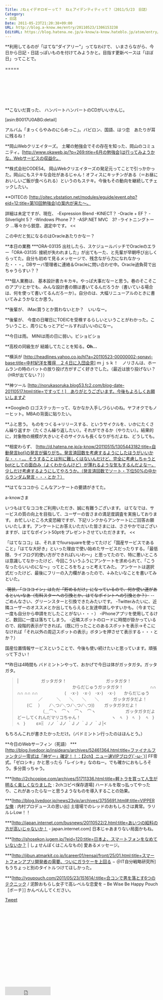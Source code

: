 ```yaml
---
Title: ♪ねぇイデオロギーって？　ねぇアイデンティティって？（2011/5/23　日誌）
Category:
- 日誌
Date: 2011-05-23T21:20:38+09:00
URL: http://blog.a-know.me/entry/20110523/1306153238
EditURL: https://blog.hatena.ne.jp/a-know/a-know.hateblo.jp/atom/entry/12921228815727979704
---
```


**利用してるのが「はてな“ダイアリー”」ってなわけで、
いまさらながら、今日から日記・日誌っぽいものを付けてみようかと。目指す更新ペースは「ほぼ日」ってことで。

=====

<script async src="//pagead2.googlesyndication.com/pagead/js/adsbygoogle.js"></script>
<!-- article-top -->
<ins class="adsbygoogle"
     style="display:inline-block;width:728px;height:90px"
     data-ad-client="ca-pub-3463034538369189"
     data-ad-slot="8367620130"></ins>
<script>
(adsbygoogle = window.adsbygoogle || []).push({});
</script>


**こないだ買った、
ハンバートハンバートのCDがいいかんじ。


[asin:B0017U0ABG:detail]


アルバム「まっくらやみのにらめっこ」。バビロン、国語、はつ恋　あたりが耳に残るね！


**岡山Webクリエイターズ。
土曜の勉強会でその存在を知った、岡山のコミュニティ。[http://www.okaweb.jp/?p=269:title=6月の勉強会]は行ってみようかな。Webサービスの収益化。


**株式会社CODE54。
岡山Webクリエイターズの発足元ってことで引っかかった。岡山にもステキな会社があるじゃん！オフィスにキッチンがある（＝お昼においしいご飯が食べられる）というのもステキ。今後もその動向を継続してチェックしたい。


**OITECの
[http://oitec.vbstation.net/modules/eguide/event.php?eid=12:title=第10回勉強会]の案内が来た〜。


>>
詳細は未定ですが、現在、
-Expression Blend
-KINECT？
-Oracle + EF？
-Silverlight 5？
-Windows Phone 7？
-ASP.NET MVC　3?
-ライトニングトーク
…等々から鋭意、選定中です。
<<


この中だと気になるのはOracleあたりかなー？


**本日の業務
***ORA-03135
出社したら、スケジュールバッチでOracleのエラー「ORA-03135: 接続が失われました」が出てもーた、と先輩が早朝呼び出しくらってた。自分も初めて見るメッセージで、残念ながら力になれなかった・・・。DBサーバ管理者に連絡＆Oracleに問い合わせ中。Oracle過負荷で出ちゃうらすい？？

***個人業務は、
基本設計書カキカキ。やっぱ大事だなーと思う。巷のそこそこのアプリとかでも、みんな設計書の類は書いてるんだろうか（書いている場合は、何を使って書いてるんだろーか）。自分のは、大幅リニューアルのときに書いてみようかなとか思う。


**後輩が、
iMac買うとか買わないとか？　いいなー。


**後輩が、
今度の日曜日にTOEICを受検するらしいということがわかった。こういうこと、周りにもっとアピールすればいいのになー。


**今日は雨。
MINIは雨の日に弱い。ビショビショ


**高校の同級生が
結婚してたことを知る。<span class="deco" style="font-weight:bold;">Oh...</span>


**横浜が
[http://headlines.yahoo.co.jp/hl?a=20110523-00000002-spnavi-base:title=中村紀洋を獲得　２４日に入団会見]
ｍｊｓｋ！　ノリさんは、ホームランの時のバットの放り投げ方がすごく好きでした。（最近は放り投げない？（HRが出てない？））


**神ツール
[http://norukasoruka.blog53.fc2.com/blog-date-20110517.html:title=ですって！]　ありがとうございます。今後もよろしくお願いします♪


**Googleの
ロゴステッカーって、なかなか入手しづらいのね。ヤフオクでもノーヒット。MBAの背面に貼りたい。


**ふと思う。
ものをつくる→リリースする、というサイクルを、いかにたくさん繰り返すか（たくさん繰り返したい）。それができるか（やりたい）。結果的に，対象物の規模が大きいとそのサイクルも長くなりがちだよね、どうしても。


**相変わらず、
[http://d.hatena.ne.jp/a-know/20110515/1305443182:title=自動発言bot]の発言が偏りがち。発言済回数を考慮するようにしたほうがいいかな・・・。。そうすることは別に難しくはないんだけど、完全に考慮しちゃうとbotとしての面白み（よくわからんけど）が薄れるような気もするんだよなー。少しだけ考慮するようにしてやろうか。（発言済回数でソート・下位50%の中からランダム発言・・・とか？）


**はてなココから
こんなアンケートの要請がきてた。


>>
a-knowさま

いつもはてなココをご利用いただき、誠に有難うございます。
はてなでは、サービスの質の向上を目指して、ユーザーの皆さまの満足度調査を実施しております。 お忙しいところ大変恐縮ですが、下記リンクからアンケートにご回答お願いいたします。アンケートにお答えいただいた皆さまには、ささやかではございますが、はてなポイント50ptをプレゼントさせていただきます。
<<

「はてなココ」は、それまでfoursquareを使ってたけど「国産サービスであること」「はてな大好き」といった理由で使い始めたサービスだったりする。「最低限、ライフログ的使い方ができればいいわ〜」と思ってたので、特に悪いところは意識してなかったけど、今回こういうふうにアンケートを求められて、「こうなったらいいのにな〜」ってところをちょっと考えてみた。
アンケートは選択式だったけど、最後にフリーの入力欄があったので、↓みたいなことを書いてみといた。


-<del>現状、「コココイン」はただ「貯めるだけ」になっているので、何か使い道があるといいなあ（有料スターへの引換とか、はてなポイントへの引換とか？）</del>
--ごめんなさい、グリーンスターと引換できたみたいです。
-Twitterみたいに、近隣ユーザーのオススメとか出してもらえると友達申請しやすいかも。（今までに一度も自分から申請をだしたことがない・・・）
-iPhoneアプリを使用してるけど、数回に一度は落ちてしまう。
-近隣スポットのロードに時間が掛かっているので、段階的表示ができれば。（既に行ったことのあるスポットを表示→そこになければ「それ以外の周辺スポットの表示」ボタンを押させて表示する・・・とか？）


国産位置情報サービスということで、今後も使い続けたいと思っています。頑張って下さい！


**昨日は4時間も
バドミントンやって、おかげで今日は体がガッタガタ。ガッタガタ。

>|
　　　　　ガッタガタ！
　　　　　　　　　ガッタガタ！
　　　　　　　　　　　　　からだじゅうガッタガタ！
　　　　　　∩∩ ∩∩ ∩∩ ∩∩
　　　　　　(　･x･)　･x･)　･x･)　･x･)　　からだじゅう
　　　　　／　　 　＼　　＼　　＼　　＼　 　　ガッタガタだよ！
　　  (⊂ 　） 　 ﾉ＼つﾉ＼つﾉ＼つﾉ＼つ)) 　　ガッタガタだよ！
　　　　　　（＿⌒ヽ　⌒ヽ　⌒ヽ　⌒ヽ　　　　　　　ガッタガタだよどーしてくれんだマリコちゃん！
　　　　　　　ヽ　ﾍ　}　ﾍ　} 　ﾍ　}　ﾍ　}
　　 ε≡Ξ　ﾉノ ｀Jノ ｀J ノ ｀J ノ ｀J
|<

もちろんこれが書きたかっただけ。（バドミントン行ったのはほんとう。）


**今日のWebサーフィン（死語）
***[http://blog.livedoor.jp/insidears/archives/52461364.html:title=ファイナルファンタジー零式は「神ゲー」確定！！：【2ch】ニュー速VIPブログ(`･ω･´)]
FF零式。「ゼロシキ」かと思ったら「レイシキ」なのねー。でも確かにおもしろそう。多分買っちゃう。

***[http://2chcopipe.com/archives/51711336.html:title=軽トラを買って人生が明るく楽しくなりました : 2chコピペ保存道場]
ハードルを取っ払ってやったり、これがあったらなーと思うようなものを導入することの効果。

***[http://blog.livedoor.jp/news23vip/archives/3755691.html#:title=VIPPERな俺 : 内村プロデュースの思い出]
土壇場でのレッドのおもしろさは異常。ラリルレLow！！

***[http://japan.internet.com/busnews/20110522/2.html:title=あいつの給料の方が高いじゃないか！ - japan.internet.com]
日本じゃあまりない局面かもね。

***[http://shosekon.jugem.jp/?eid=120:title=日本よ、スマートフォンをなめていないか？ | しょせんぼくはこんなもの]
愛あるメッセージ。

***[http://jibun.atmarkit.co.jp/lcareer01/rensai/front/25/01.html:title=スマートフォンアプリ開発者の需要、ついにガラケーを上回る − ＠IT自分戦略研究所]
もうちょっと別のタイトルつけてほしかった。

***[http://youpouch.com/2011/05/23/151614/:title=合コンで男を落とす6つのテクニック / 泥酔おもらし女子で高レベルな恋愛を &#8211; Be Wise Be Happy Pouch［ポーチ］]
かんべんしてください。


<a href="http://twitter.com/share" class="twitter-share-button" data-count="horizontal" data-via="a_know" data-related="CDiT_info" data-lang="ja">Tweet</a><script type="text/javascript" src="http://platform.twitter.com/widgets.js"></script>

<script async src="//pagead2.googlesyndication.com/pagead/js/adsbygoogle.js"></script>
<!-- article-bottom2 -->
<ins class="adsbygoogle"
     style="display:inline-block;width:300px;height:250px"
     data-ad-client="ca-pub-3463034538369189"
     data-ad-slot="5274552934"></ins>
<script>
(adsbygoogle = window.adsbygoogle || []).push({});
</script>


<iframe src="http://blog.hatena.ne.jp/a-know/a-know.hateblo.jp/subscribe/iframe" allowtransparency="true" frameborder="0" scrolling="no" width="150" height="28"></iframe>
